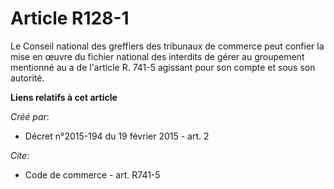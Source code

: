 # Article R128-1

Le Conseil national des greffiers des tribunaux de commerce peut confier la mise en œuvre du fichier national des interdits
de gérer au groupement mentionné au a de l'article R. 741-5 agissant pour son compte et sous son autorité.

**Liens relatifs à cet article**

_Créé par_:

  - Décret n°2015-194 du 19 février 2015 - art. 2

_Cite_:

  - Code de commerce - art. R741-5
